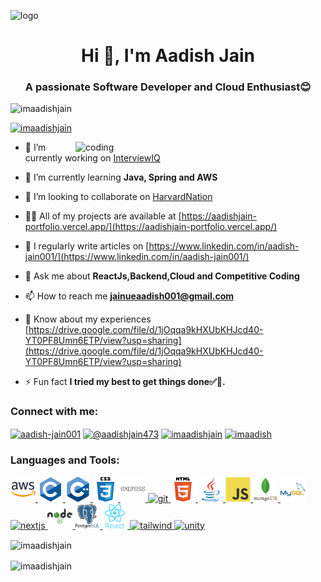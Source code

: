 ![logo](https://camo.githubusercontent.com/f401c2aa72bf748bd1aae72b2768d9ff07dc8ec2131780f36fa689bdd6f2c5fc/68747470733a2f2f692e70696e696d672e636f6d2f6f726967696e616c732f30662f32352f65342f30663235653436363863316337373430623565643431383335333339643637662e676966)
<h1 align="center">Hi 👋, I'm Aadish Jain</h1>
<h3 align="center">A passionate Software Developer and Cloud Enthusiast😊</h3>


<p align="left"> <img src="https://komarev.com/ghpvc/?username=imaadishjain&label=Profile%20views&color=0e75b6&style=flat" alt="imaadishjain" /> </p>

<p align="left"> <a href="https://github.com/ryo-ma/github-profile-trophy"><img src="https://github-profile-trophy.vercel.app/?username=imaadishjain" alt="imaadishjain" /></a> </p>


<img align="right" alt="coding" width="400" src="https://www.lambdatest.com/resources/images/news24.gif">

- 🔭 I’m currently working on [InterviewIQ](https://www.youtube.com/watch?v=doX5Kh1IES8&feature=youtu.be)

- 🌱 I’m currently learning **Java, Spring and AWS**

- 👯 I’m looking to collaborate on [HarvardNation](https://www.youtube.com/watch?v=bsvg1xsSsFo)

- 👨‍💻 All of my projects are available at [https://aadishjain-portfolio.vercel.app/](https://aadishjain-portfolio.vercel.app/)

- 📝 I regularly write articles on [https://www.linkedin.com/in/aadish-jain001/](https://www.linkedin.com/in/aadish-jain001/)

- 💬 Ask me about **ReactJs,Backend,Cloud and Competitive Coding**

- 📫 How to reach me **jainueaadish001@gmail.com**

- 📄 Know about my experiences [https://drive.google.com/file/d/1jOqqa9kHXUbKHJcd40-YT0PF8Umn6ETP/view?usp=sharing](https://drive.google.com/file/d/1jOqqa9kHXUbKHJcd40-YT0PF8Umn6ETP/view?usp=sharing)

- ⚡ Fun fact **I tried my best to get things done✅🚀.**

<h3 align="left">Connect with me:</h3>
<p align="left">
<a href="https://linkedin.com/in/aadish-jain001" target="blank"><img align="center" src="https://raw.githubusercontent.com/rahuldkjain/github-profile-readme-generator/master/src/images/icons/Social/linked-in-alt.svg" alt="aadish-jain001" height="30" width="40" /></a>
<a href="https://www.youtube.com/c/@aadishjain473" target="blank"><img align="center" src="https://raw.githubusercontent.com/rahuldkjain/github-profile-readme-generator/master/src/images/icons/Social/youtube.svg" alt="@aadishjain473" height="30" width="40" /></a>
<a href="https://www.leetcode.com/imaadishjain" target="blank"><img align="center" src="https://raw.githubusercontent.com/rahuldkjain/github-profile-readme-generator/master/src/images/icons/Social/leet-code.svg" alt="imaadishjain" height="30" width="40" /></a>
<a href="https://auth.geeksforgeeks.org/user/imaadish" target="blank"><img align="center" src="https://raw.githubusercontent.com/rahuldkjain/github-profile-readme-generator/master/src/images/icons/Social/geeks-for-geeks.svg" alt="imaadish" height="30" width="40" /></a>
</p>

<h3 align="left">Languages and Tools:</h3>
<p align="left"> <a href="https://aws.amazon.com" target="_blank" rel="noreferrer"> <img src="https://raw.githubusercontent.com/devicons/devicon/master/icons/amazonwebservices/amazonwebservices-original-wordmark.svg" alt="aws" width="40" height="40"/> </a> <a href="https://www.cprogramming.com/" target="_blank" rel="noreferrer"> <img src="https://raw.githubusercontent.com/devicons/devicon/master/icons/c/c-original.svg" alt="c" width="40" height="40"/> </a> <a href="https://www.w3schools.com/cpp/" target="_blank" rel="noreferrer"> <img src="https://raw.githubusercontent.com/devicons/devicon/master/icons/cplusplus/cplusplus-original.svg" alt="cplusplus" width="40" height="40"/> </a> <a href="https://www.w3schools.com/css/" target="_blank" rel="noreferrer"> <img src="https://raw.githubusercontent.com/devicons/devicon/master/icons/css3/css3-original-wordmark.svg" alt="css3" width="40" height="40"/> </a> <a href="https://expressjs.com" target="_blank" rel="noreferrer"> <img src="https://raw.githubusercontent.com/devicons/devicon/master/icons/express/express-original-wordmark.svg" alt="express" width="40" height="40"/> </a> <a href="https://git-scm.com/" target="_blank" rel="noreferrer"> <img src="https://www.vectorlogo.zone/logos/git-scm/git-scm-icon.svg" alt="git" width="40" height="40"/> </a> <a href="https://www.w3.org/html/" target="_blank" rel="noreferrer"> <img src="https://raw.githubusercontent.com/devicons/devicon/master/icons/html5/html5-original-wordmark.svg" alt="html5" width="40" height="40"/> </a> <a href="https://www.java.com" target="_blank" rel="noreferrer"> <img src="https://raw.githubusercontent.com/devicons/devicon/master/icons/java/java-original.svg" alt="java" width="40" height="40"/> </a> <a href="https://developer.mozilla.org/en-US/docs/Web/JavaScript" target="_blank" rel="noreferrer"> <img src="https://raw.githubusercontent.com/devicons/devicon/master/icons/javascript/javascript-original.svg" alt="javascript" width="40" height="40"/> </a> <a href="https://www.mongodb.com/" target="_blank" rel="noreferrer"> <img src="https://raw.githubusercontent.com/devicons/devicon/master/icons/mongodb/mongodb-original-wordmark.svg" alt="mongodb" width="40" height="40"/> </a> <a href="https://www.mysql.com/" target="_blank" rel="noreferrer"> <img src="https://raw.githubusercontent.com/devicons/devicon/master/icons/mysql/mysql-original-wordmark.svg" alt="mysql" width="40" height="40"/> </a> <a href="https://nextjs.org/" target="_blank" rel="noreferrer"> <img src="https://cdn.worldvectorlogo.com/logos/nextjs-2.svg" alt="nextjs" width="40" height="40"/> </a> <a href="https://nodejs.org" target="_blank" rel="noreferrer"> <img src="https://raw.githubusercontent.com/devicons/devicon/master/icons/nodejs/nodejs-original-wordmark.svg" alt="nodejs" width="40" height="40"/> </a> <a href="https://www.postgresql.org" target="_blank" rel="noreferrer"> <img src="https://raw.githubusercontent.com/devicons/devicon/master/icons/postgresql/postgresql-original-wordmark.svg" alt="postgresql" width="40" height="40"/> </a> <a href="https://reactjs.org/" target="_blank" rel="noreferrer"> <img src="https://raw.githubusercontent.com/devicons/devicon/master/icons/react/react-original-wordmark.svg" alt="react" width="40" height="40"/> </a> <a href="https://tailwindcss.com/" target="_blank" rel="noreferrer"> <img src="https://www.vectorlogo.zone/logos/tailwindcss/tailwindcss-icon.svg" alt="tailwind" width="40" height="40"/> </a> <a href="https://unity.com/" target="_blank" rel="noreferrer"> <img src="https://www.vectorlogo.zone/logos/unity3d/unity3d-icon.svg" alt="unity" width="40" height="40"/> </a> </p>

<p><img align="center" src="https://github-readme-stats.vercel.app/api/top-langs?username=imaadishjain&show_icons=true&locale=en&layout=compact" alt="imaadishjain" /></p>

<p><img align="center" src="https://github-readme-streak-stats.herokuapp.com/?user=imaadishjain&" alt="imaadishjain" /></p>
